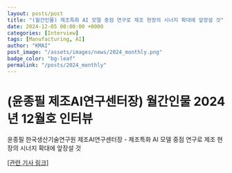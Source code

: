 ```yaml
---
layout: posts/post
title: "(월간인물) 제조특화 AI 모델 중점 연구로 제조 현장의 시너지 확대에 앞장설 것"
date: 2024-12-05 00:00:00 +0000
categories: [Interview]
tags: [Manufacturing, AI]
author: "KMAI"
post_image: "/assets/images/news/2024_monthly.png"
badge_color: "bg-leaf"
permalink: "/posts/2024_monthly"
---
```


# (윤종필 제조AI연구센터장) 월간인물 2024년 12월호 인터뷰

윤종필 한국생산기술연구원 제조AI연구센터장 - 제조특화 AI 모델 중점 연구로 제조 현장의 시너지 확대에 앞장설 것

[[관련 기사 링크]](https://www.monthlypeople.com/news/articleView.html?idxno=700740) 



<!-- 
Second Level Header With List
-----------------------------
- Markdown Example for List
- Markdown Example for List

Image Using Kramdown
--------------------
![Image Using Kramdown](/assets/images/art/b16.webp){:class="img-responsive"} -->

<!-- # H1 Heading
h1 Heading for this paragraph
Mttis in eros facilisis mauris vestibulum sed, luctus proin nibh nonummy integer, nullam sit eget cum duis. Et sodales blandit, libero pede suscipit, tincidunt amet ultricies vitae dui tempor 

> #### Blockquote Example 
>Lorem ipsum dolor sit amet, consectetur adipisicing elit. Quo non labore totam tempora sed neque repellat numquam eaque inventore! Iusto saepe ipsum, ex, commodi asperiores iure dolores amet dolorem eos voluptatum, aliquid incidunt non perferendis earum dignissimos quod iste accusantium deleniti.Risus sociis urna elementum ultricies justo quisque, mattis in eros facilisis mauris vestibulum sed, luctus proin nibh nonummy integer, nullam sit eget cum duis. Et sodales blandit, libero pede suscipit, tincidunt amet 

## H2 Heading 
Peleifend hac porta faucibus aliquam eros, massa facilisis, sed pede maecenas porttitor id magnis. Ac sed aliquam in felis amet, adipiscing pede a amet faucibus sit, quis in et ullamcorper vel commodo. Volutpat ut pede sem ipsum non, sapien adipiscing, suspendisse neque, quis dolor donec dolor. Sit voluptatibus, scelerisque in semper lacus nostra, ac integer dolor mauris tempus eget

### H3 Heading
Accumsan augue ullamcorper eros viverra neque, libero est metus libero. Lacinia wisi feugiat tellus neque dui pellentesque, libero Lorem ipsum dolor sit amet, consectetur adipisicing elit. Suscipit est velit similique laborum, cumque aliquam porro dicta debitis repellat, tempore dignissimos, neque ab fuga voluptatibus. Earum numquam repellat sed perspiciatis ratione explicabo, odit! Repellendus voluptatibus nemo praesentium.

#### H4 Heading
Paugue ullamcorper eros viverra neque, libero est metus libero. Lacinia wisi feugiat tellus neque dui pellentesque, libero Lorem ipsum dolor sit amet, consectetur adipisicing elit. Suscipit est velit similique laborum, cumque aliquam porro dicta debitis repellat, tempore dignissimos, neque ab fuga voluptatibus. Earum numquam repellat sed perspiciatis ratione explicabo, odit! Repellendus voluptatibus nemo praesentiumaugue ullamcorper eros viverra neque, libero est metus libero. Lacinia wisi feugiat tellus neque dui pellentesque, libero Lorem ipsum dolor sit amet, consectetur adipisicing elit. Suscipit est velit similique laborum, cumque aliquam porro dicta debitis repellat, tempore dignissimos, neque ab fuga voluptatibus. Earum numquam repellat sed perspiciatis ratione explicabo, odit! Repellendus voluptatibus nemo praesentium.



First level header
==================

Second level header
-------------------

# H1 header

## H2 header

### H3 header

#### H4 header

##### H5 header

###### H6 header
 -->
